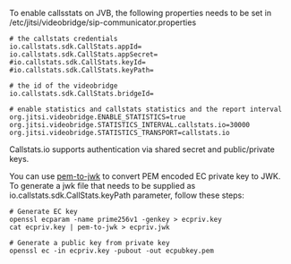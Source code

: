 To enable callsstats on JVB, the following properties needs to be set 
in /etc/jitsi/videobridge/sip-communicator.properties

    # the callstats credentials
    io.callstats.sdk.CallStats.appId=
    io.callstats.sdk.CallStats.appSecret=
    #io.callstats.sdk.CallStats.keyId=
    #io.callstats.sdk.CallStats.keyPath=

    # the id of the videobridge
    io.callstats.sdk.CallStats.bridgeId=

    # enable statistics and callstats statistics and the report interval
    org.jitsi.videobridge.ENABLE_STATISTICS=true
    org.jitsi.videobridge.STATISTICS_INTERVAL.callstats.io=30000
    org.jitsi.videobridge.STATISTICS_TRANSPORT=callstats.io

Callstats.io supports authentication via shared secret and public/private keys.

You can use [pem-to-jwk](https://www.npmjs.com/package/pem-to-jwk) to convert PEM encoded EC private key to JWK.  
To generate a jwk file that needs to be supplied as
io.callstats.sdk.CallStats.keyPath parameter, follow these steps:
    
    # Generate EC key
    openssl ecparam -name prime256v1 -genkey > ecpriv.key
    cat ecpriv.key | pem-to-jwk > ecpriv.jwk
    
    # Generate a public key from private key
    openssl ec -in ecpriv.key -pubout -out ecpubkey.pem
